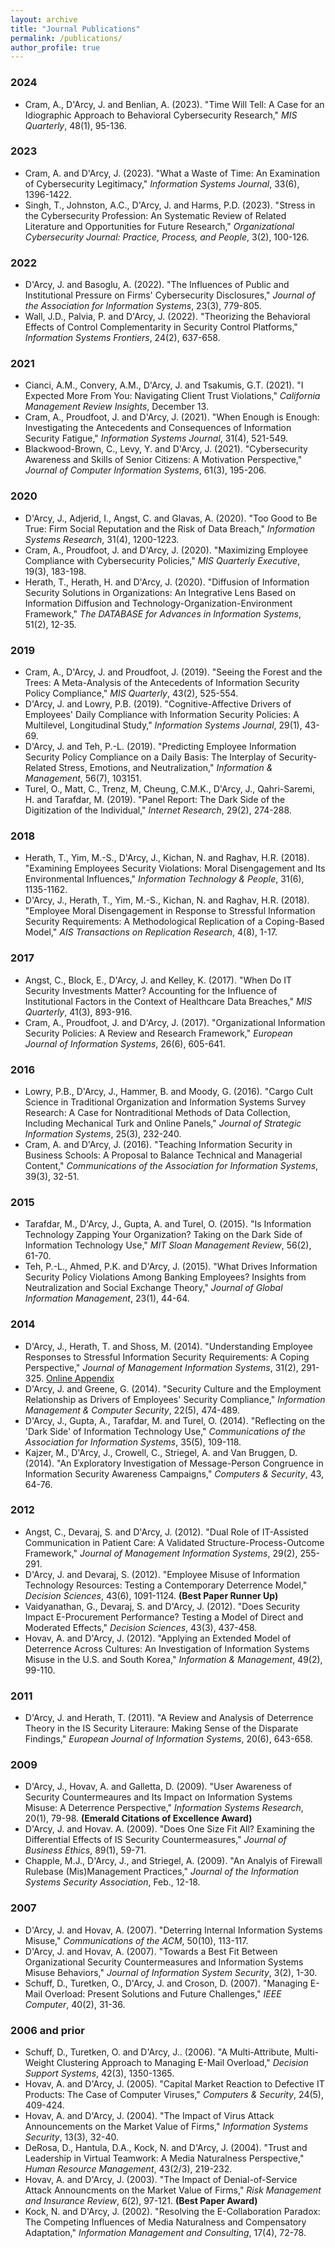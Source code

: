 ```yaml
---
layout: archive
title: "Journal Publications"
permalink: /publications/
author_profile: true
---
```


### 2024
+ Cram, A., D'Arcy, J. and Benlian, A. (2023). "Time Will Tell: A Case for an Idiographic Approach to Behavioral Cybersecurity Research," _MIS Quarterly_, 48(1), 95-136.

### 2023
+ Cram, A. and D'Arcy, J. (2023). "What a Waste of Time: An Examination of Cybersecurity Legitimacy," _Information Systems Journal_, 33(6), 1396-1422.
+ Singh, T., Johnston, A.C., D'Arcy, J. and Harms, P.D. (2023). "Stress in the Cybersecurity Profession: An Systematic Review of Related Literature and Opportunities for Future Research," _Organizational Cybersecurity Journal: Practice, Process, and People_, 3(2), 100-126.

### 2022
+ D'Arcy, J. and Basoglu, A. (2022). "The Influences of Public and Institutional Pressure on Firms' Cybersecurity Disclosures," _Journal of the Association for Information Systems_, 23(3), 779-805.
+ Wall, J.D., Palvia, P. and D'Arcy, J. (2022). "Theorizing the Behavioral Effects of Control Complementarity in Security Control Platforms," _Information Systems Frontiers_, 24(2), 637-658.

### 2021
+ Cianci, A.M., Convery, A.M., D'Arcy, J. and Tsakumis, G.T. (2021). "I Expected More From You: Navigating Client Trust Violations," _California Management Review Insights_, December 13.
+ Cram, A., Proudfoot, J. and D'Arcy, J. (2021). "When Enough is Enough: Investigating the Antecedents and Consequences of Information Security Fatigue," _Information Systems Journal_, 31(4), 521-549.
+ Blackwood-Brown, C., Levy, Y. and D'Arcy, J. (2021). "Cybersecurity Awareness and Skills of Senior Citizens: A Motivation Perspective," _Journal of Computer Information Systems_, 61(3), 195-206.

### 2020 
+ D'Arcy, J., Adjerid, I., Angst, C. and Glavas, A. (2020). "Too Good to Be True: Firm Social Reputation and the Risk of Data Breach," _Information Systems Research_, 31(4), 1200-1223.
+ Cram, A., Proudfoot, J. and D'Arcy, J. (2020). "Maximizing Employee Compliance with Cybersecurity Policies," _MIS Quarterly Executive_, 19(3), 183-198.
+ Herath, T., Herath, H. and D'Arcy, J. (2020). "Diffusion of Information Security Solutions in Organizations: An Integrative Lens Based on Information Diffusion and Technology-Organization-Environment Framework," _The DATABASE for Advances in Information Systems_, 51(2), 12-35.

### 2019
+ Cram, A., D'Arcy, J. and Proudfoot, J. (2019). "Seeing the Forest and the Trees: A Meta-Analysis of the Antecedents of Information Security Policy Compliance," _MIS Quarterly_, 43(2), 525-554.
+ D'Arcy, J. and Lowry, P.B. (2019). "Cognitive-Affective Drivers of Employees' Daily Compliance with Information Security Policies: A Multilevel, Longitudinal Study," _Information Systems Journal_, 29(1), 43-69.
+ D'Arcy, J. and Teh, P.-L. (2019). "Predicting Employee Information Security Policy Compliance on a Daily Basis: The Interplay of Security-Related Stress, Emotions, and Neutralization," _Information & Management_, 56(7), 103151.
+ Turel, O., Matt, C., Trenz, M, Cheung, C.M.K., D'Arcy, J., Qahri-Saremi, H. and Tarafdar, M. (2019). "Panel Report: The Dark Side of the Digitization of the Individual," _Internet Research_, 29(2), 274-288.

### 2018
+ Herath, T., Yim, M.-S., D'Arcy, J., Kichan, N. and Raghav, H.R. (2018). "Examining Employees Security Violations: Moral Disengagement and Its Environmental Influences," _Information Technology & People_, 31(6), 1135-1162.
+ D'Arcy, J., Herath, T., Yim, M.-S., Kichan, N. and Raghav, H.R. (2018). "Employee Moral Disengagement in Response to Stressful Information Security Requirements: A Methodological Replication of a Coping-Based Model," _AIS Transactions on Replication Research_, 4(8), 1-17.

### 2017
+ Angst, C., Block, E., D'Arcy, J. and Kelley, K. (2017). "When Do IT Security Investments Matter? Accounting for the Influence of Institutional Factors in the Context of Healthcare Data Breaches," _MIS Quarterly_, 41(3), 893-916.
+ Cram, A., Proudfoot, J. and D'Arcy, J. (2017). "Organizational Information Security Policies: A Review and Research Framework," _European Journal of Information Systems_, 26(6), 605-641.

### 2016
+ Lowry, P.B., D'Arcy, J., Hammer, B. and Moody, G. (2016). "Cargo Cult Science in Traditional Organization and Information Systems Survey Research: A Case for Nontraditional Methods of Data Collection, Including Mechanical Turk and Online Panels," _Journal of Strategic Information Systems_, 25(3), 232-240.
+ Cram, A. and D'Arcy, J. (2016). "Teaching Information Security in Business Schools: A Proposal to Balance Technical and Managerial Content," _Communications of the Association for Information Systems_, 39(3), 32-51.

### 2015
+ Tarafdar, M., D'Arcy, J., Gupta, A. and Turel, O. (2015). "Is Information Technology Zapping Your Organization? Taking on the Dark Side of Information Technology Use," _MIT Sloan Management Review_, 56(2), 61-70.
+ Teh, P.-L., Ahmed, P.K. and D'Arcy, J. (2015). "What Drives Information Security Policy Violations Among Banking Employees? Insights from Neutralization and Social Exchange Theory," _Journal of Global Information Management_, 23(1), 44-64.

### 2014
+ D'Arcy, J., Herath, T. and Shoss, M. (2014). "Understanding Employee Responses to Stressful Information Security Requirements: A Coping Perspective," _Journal of Management Information Systems_, 31(2), 291-325. [Online Appendix](https://jpdarcy.github.io/files/Online-Appendix-JMIS.pdf)
+ D'Arcy, J. and Greene, G. (2014). "Security Culture and the Employment Relationship as Drivers of Employees' Security Compliance," _Information Management & Computer Security_, 22(5), 474-489.
+ D'Arcy, J., Gupta, A., Tarafdar, M. and Turel, O. (2014). "Reflecting on the 'Dark Side' of Information Technology Use," _Communications of the Association for Information Systems_, 35(5), 109-118.
+ Kajzer, M., D'Arcy, J., Crowell, C., Striegel, A. and Van Bruggen, D. (2014). "An Exploratory Investigation of Message-Person Congruence in Information Security Awareness Campaigns," _Computers & Security_, 43, 64-76.

### 2012
+ Angst, C., Devaraj, S. and D'Arcy, J. (2012). "Dual Role of IT-Assisted Communication in Patient Care: A Validated Structure-Process-Outcome Framework," _Journal of Management Information Systems_, 29(2), 255-291.
+ D'Arcy, J. and Devaraj, S. (2012). "Employee Misuse of Information Technology Resources: Testing a Contemporary Deterrence Model," _Decision Sciences_, 43(6), 1091-1124. **(Best Paper Runner Up)**
+ Vaidyanathan, G., Devaraj, S. and D'Arcy, J. (2012). "Does Security Impact E-Procurement Performance? Testing a Model of Direct and Moderated Effects," _Decision Sciences_, 43(3), 437-458.
+ Hovav, A. and D'Arcy, J. (2012). "Applying an Extended Model of Deterrence Across Cultures: An Investigation of Information Systems Misuse in the U.S. and South Korea," _Information & Management_, 49(2), 99-110.

### 2011
+ D'Arcy, J. and Herath, T. (2011). "A Review and Analysis of Deterrence Theory in the IS Security Literaure: Making Sense of the Disparate Findings," _European Journal of Information Systems_, 20(6), 643-658.

### 2009
+ D'Arcy, J., Hovav, A. and Galletta, D. (2009). "User Awareness of Security Countermeaures and Its Impact on Information Systems Misuse: A Deterrence Perspective," _Information Systems Research_, 20(1), 79-98. **(Emerald Citations of Excellence Award)**
+ D'Arcy, J. and Hovav. A. (2009). "Does One Size Fit All? Examining the Differential Effects of IS Security Countermeasures," _Journal of Business Ethics_, 89(1), 59-71.
+ Chapple, M.J., D'Arcy, J., and Striegel, A. (2009). "An Analyis of Firewall Rulebase (Mis)Management Practices," _Journal of the Information Systems Security Association_, Feb., 12-18.

### 2007
+ D'Arcy, J. and Hovav, A. (2007). "Deterring Internal Information Systems Misuse," _Communications of the ACM_, 50(10), 113-117.
+ D'Arcy, J. and Hovav, A. (2007). "Towards a Best Fit Between Organizational Security Countermeasures and Information Systems Misuse Behaviors," _Journal of Information System Security_, 3(2), 1-30.
+ Schuff, D., Turetken, O., D'Arcy, J. and Croson, D. (2007). "Managing E-Mail Overload: Present Solutions and Future Challenges," _IEEE Computer_, 40(2), 31-36.

### 2006 and prior 
+ Schuff, D., Turetken, O. and D'Arcy, J.. (2006). "A Multi-Attribute, Multi-Weight Clustering Approach to Managing E-Mail Overload," _Decision Support Systems_, 42(3), 1350-1365.
+ Hovav, A. and D'Arcy, J. (2005). "Capital Market Reaction to Defective IT Products: The Case of Computer Viruses," _Computers & Security_, 24(5), 409-424.
+ Hovav, A. and D'Arcy, J. (2004). "The Impact of Virus Attack Announcements on the Market Value of Firms," _Information Systems Security_, 13(3), 32-40.
+ DeRosa, D., Hantula, D.A., Kock, N. and D'Arcy, J. (2004). "Trust and Leadership in Virtual Teamwork: A Media Naturalness Perspective," _Human Resource Management_, 43(2/3), 219-232.
+ Hovav, A. and D'Arcy, J. (2003). "The Impact of Denial-of-Service Attack Announcments on the Market Value of Firms," _Risk Management and Insurance Review_, 6(2), 97-121. **(Best Paper Award)**
+ Kock, N. and D'Arcy, J. (2002). "Resolving the E-Collaboration Paradox: The Competing Influences of Media Naturalness and Compensatory Adaptation," _Information Management and Consulting_, 17(4), 72-78.


